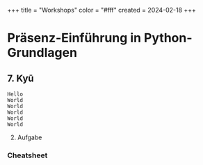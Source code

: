 +++
title = "Workshops"
color = "#fff"
created = 2024-02-18
+++

<script lang="ts">
  import Figure from '$lib/components/Figure.svelte';
</script>

# Präsenz-Einführung in Python-Grundlagen

## 7. Kyū


```python:"Aufgabe 1.py"
Hello
World
World
World
World
World
```

2. Aufgabe


### Cheatsheet
